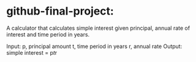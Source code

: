 # github-final-project:

A calculator that calculates simple interest given principal, annual rate of interest and time period in years.

Input:
  p, principal amount
  t, time period in years
  r, annual rate
Output:
  simple interest = p*t*r
